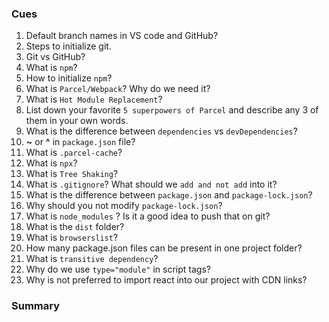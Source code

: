 ### Cues

1. Default branch names in VS code and GitHub?
2. Steps to initialize git.
3. Git vs GitHub?
4. What is `npm`?
5. How to initialize `npm`?
6.  What is `Parcel/Webpack`? Why do we need it?
7.  What is `Hot Module Replacement`?
8.  List down your favorite `5 superpowers of Parcel` and describe any 3 of them in your own words.
9.  What is the difference between `dependencies` vs `devDependencies`?
10. **~** or **^** in `package.json` file?
11. What is `.parcel-cache`?
12. What is `npx`?
13. What is `Tree Shaking`?
14. What is `.gitignore`? What should we `add and not add` into it?
15. What is the difference between `package.json` and `package-lock.json`?
16. Why should you not modify `package-lock.json`?
17. What is `node_modules` ? Is it a good idea to push that on git?
18. What is the `dist` folder?
19. What is `browserslist`?
20. How many package.json files can be present in one project folder?
21. What is `transitive dependency`?
22. Why do we use `type="module"` in script tags?
23. Why is not preferred to import react into our project with CDN links?

### Summary